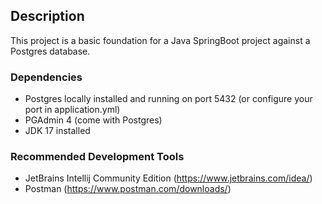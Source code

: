 ## Description

This project is a basic foundation for a Java SpringBoot project against a Postgres database.


### Dependencies

* Postgres locally installed and running on port 5432 (or configure your port in application.yml)
* PGAdmin 4 (come with Postgres)
* JDK 17 installed

### Recommended Development Tools
* JetBrains Intellij Community Edition (https://www.jetbrains.com/idea/) 
* Postman (https://www.postman.com/downloads/)